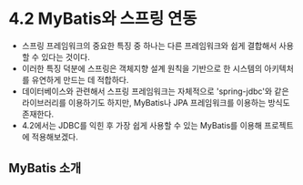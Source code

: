 # 4.2 MyBatis와 스프링 연동

- 스프링 프레임워크의 중요한 특징 중 하나는 다른 프레임워크와 쉽게 결합해서 사용할 수 있다는 것이다.
- 이러한 특징 덕분에 스프링은 객체지향 설계 원칙을 기반으로 한 시스템의 아키텍처를 유연하게 만드는 데 적합하다.
- 데이터베이스와 관련해서 스프링 프레임워크는 자체적으로 'spring-jdbc'와 같은 라이브러리를 이용하기도 하지만, MyBatis나
JPA 프레임워크를 이용하는 방식도 존재한다.
- 4.2에서는 JDBC를 익힌 후 가장 쉽게 사용할 수 있는 MyBatis를 이용해 프로젝트에 적용해보겠다.


## MyBatis 소개